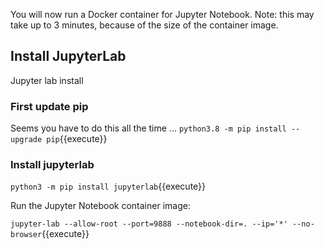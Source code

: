 You will now run a Docker container for Jupyter Notebook. Note: this may take up to 3 minutes, because of the size of the container image.

## Install JupyterLab

Jupyter lab install

### First update pip

Seems you have to do this all the time ...
`python3.8 -m pip install --upgrade pip`{{execute}}

### Install jupyterlab

`python3 -m pip install jupyterlab`{{execute}}

Run the Jupyter Notebook container image:

`jupyter-lab --allow-root --port=9888 --notebook-dir=. --ip='*' --no-browser`{{execute}}

